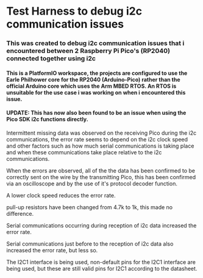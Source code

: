 # Test Harness to debug i2c communication issues

### This was created to debug i2c communication issues that i encountered between 2 Raspberry Pi Pico's (RP2040) connected together using i2c

#### This is a PlatformIO workspace, the projects are configured to use the Earle Philhower core for the RP2040 (Arduino-Pico) rather than the official Arduino core which uses the Arm MBED RTOS. An RTOS is unsuitable for the use case i was working on when i encountered this issue.

#### UPDATE: This has now also been found to be an issue when using the Pico SDK i2c functions directly.

Intermittent missing data was observed on the receiving Pico during the i2c communications, the error rate seems to depend on the i2c clock speed and other factors such as how much serial communications is taking place and when these communications take place relative to the i2c communications.

When the errors are observed, all of the the data has been confirmed to be correctly sent on the wire by the transmitting Pico, this has been confirmed via an oscilloscope and by the use of it's protocol decoder function.

A lower clock speed reduces the error rate.

pull-up resistors have been changed from 4.7k to 1k, this made no difference.

Serial communications occurring during reception of i2c data increased the error rate.

Serial communications just before to the reception of i2c data also increased the error rate, but less so.

The I2C1 interface is being used, non-default pins for the I2C1 interface are being used, but these are still valid pins for I2C1 according to the datasheet.


